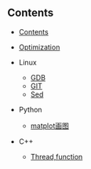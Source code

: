 ## Contents
<!-- toc -->

* [Contents](README.md)

* [Optimization](optimize.md)

* Linux
  - [GDB](Linux/gdb.md)
  - [GIT](Linux/git.md)
  - [Sed](Linux/sed.md)

* Python
  - [matplot画图](Python/matplot.md)

* C++
  - [Thread,function](C/thread.md)
